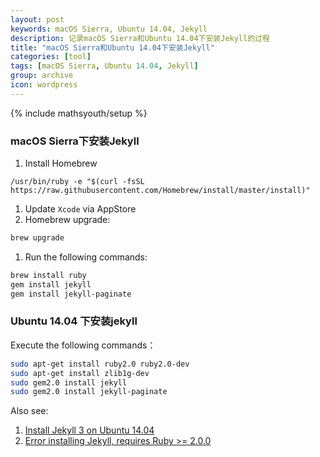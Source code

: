 ```yaml
---
layout: post
keywords: macOS Sierra, Ubuntu 14.04, Jekyll
description: 记录macOS Sierra和Ubuntu 14.04下安装Jekyll的过程
title: "macOS Sierra和Ubuntu 14.04下安装Jekyll"
categories: [tool]
tags: [macOS Sierra, Ubuntu 14.04, Jekyll]
group: archive
icon: wordpress
---
```

{% include mathsyouth/setup %}


### macOS Sierra下安装Jekyll

1. Install Homebrew

```
/usr/bin/ruby -e "$(curl -fsSL https://raw.githubusercontent.com/Homebrew/install/master/install)"
```

1. Update `Xcode` via AppStore
1. Homebrew upgrade:

```bash
brew upgrade
```

1. Run the following commands:

```bash
brew install ruby
gem install jekyll
gem install jekyll-paginate
```

### Ubuntu 14.04 下安装jekyll

Execute the following commands：

```bash
sudo apt-get install ruby2.0 ruby2.0-dev
sudo apt-get install zlib1g-dev
sudo gem2.0 install jekyll
sudo gem2.0 install jekyll-paginate
```

Also see:

1. [Install Jekyll 3 on Ubuntu 14.04](http://www.antoniocoratelli.eu/articles/2016-08/install-jekyll-3-on-ubuntu-14-04/)
1. [Error installing Jekyll, requires Ruby >= 2.0.0](http://stackoverflow.com/questions/33503796/error-installing-jekyll-requires-ruby-2-0-0/41093376#41093376)
